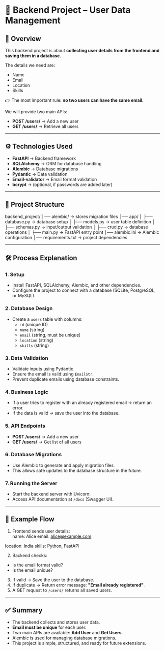 # 🚀 Backend Project – User Data Management

## 📌 Overview
This backend project is about **collecting user details from the frontend and saving them in a database**.  

The details we need are:
- Name  
- Email  
- Location  
- Skills  

👉 The most important rule: **no two users can have the same email**.  

We will provide two main APIs:
- **POST /users/** → Add a new user  
- **GET /users/** → Retrieve all users  

---

## ⚙️ Technologies Used
- **FastAPI** → Backend framework  
- **SQLAlchemy** → ORM for database handling  
- **Alembic** → Database migrations  
- **Pydantic** → Data validation  
- **Email-validator** → Email format validation  
- **bcrypt** → (optional, if passwords are added later)  

---

## 📂 Project Structure
backend_project/
│── alembic/ → stores migration files
│── app/
│ ├── database.py → database setup
│ ├── models.py → user table definition
│ ├── schemas.py → input/output validation
│ ├── crud.py → database operations
│ ├── main.py → FastAPI entry point
│── alembic.ini → Alembic configuration
│── requirements.txt → project dependencies


---

## 🛠️ Process Explanation

### 1. Setup
- Install FastAPI, SQLAlchemy, Alembic, and other dependencies.  
- Configure the project to connect with a database (SQLite, PostgreSQL, or MySQL).  

### 2. Database Design
- Create a `users` table with columns:  
  - `id` (unique ID)  
  - `name` (string)  
  - `email` (string, must be unique)  
  - `location` (string)  
  - `skills` (string)  

### 3. Data Validation
- Validate inputs using Pydantic.  
- Ensure the email is valid using `EmailStr`.  
- Prevent duplicate emails using database constraints.  

### 4. Business Logic
- If a user tries to register with an already registered email → return an error.  
- If the data is valid → save the user into the database.  

### 5. API Endpoints
- **POST /users/** → Add a new user  
- **GET /users/** → Get list of all users  

### 6. Database Migrations
- Use Alembic to generate and apply migration files.  
- This allows safe updates to the database structure in the future.  

### 7. Running the Server
- Start the backend server with Uvicorn.  
- Access API documentation at `/docs` (Swagger UI).  

---

## 📌 Example Flow

1. Frontend sends user details:  
name: Alice
email: alice@example.com

location: India
skills: Python, FastAPI


2. Backend checks:
- Is the email format valid?  
- Is the email unique?  

3. If valid → Save the user to the database.  
4. If duplicate → Return error message: **"Email already registered"**.  
5. A GET request to `/users/` returns all saved users.  

---

## ✅ Summary
- The backend collects and stores user data.  
- **Email must be unique** for each user.  
- Two main APIs are available: **Add User** and **Get Users**.  
- Alembic is used for managing database migrations.  
- This project is simple, structured, and ready for future extensions.
